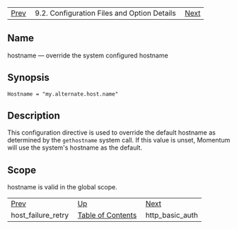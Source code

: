 |     |     |     |
| --- | --- | --- |
| [Prev](conf.ref.host_failure_retry)  | 9.2. Configuration Files and Option Details |  [Next](conf.ref.http_basic_auth.php) |

<a name="conf.ref.hostname"></a>
## Name

hostname — override the system configured hostname

## Synopsis

`Hostname = "my.alternate.host.name"`

<a name="idp9780224"></a>
## Description

This configuration directive is used to override the default hostname as determined by the `gethostname` system call. If this value is unset, Momentum will use the system's hostname as the default.

<a name="idp9782464"></a>
## Scope

hostname is valid in the global scope.

|     |     |     |
| --- | --- | --- |
| [Prev](conf.ref.host_failure_retry)  | [Up](conf.ref.files.php) |  [Next](conf.ref.http_basic_auth.php) |
| host_failure_retry  | [Table of Contents](index) |  http_basic_auth |

